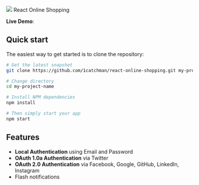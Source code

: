 ![](https://ibb.co/WcSNHK5)
React Online Shopping

**Live Demo**:

## Quick start

The easiest way to get started is to clone the repository:

```bash
# Get the latest snapshot
git clone https://github.com/1catchman/react-online-shopping.git my-project-name

# Change directory
cd my-project-name

# Install NPM dependencies
npm install

# Then simply start your app
npm start
```

Features
--------

- **Local Authentication** using Email and Password
- **OAuth 1.0a Authentication** via Twitter
- **OAuth 2.0 Authentication** via Facebook, Google, GitHub, LinkedIn, Instagram
- Flash notifications